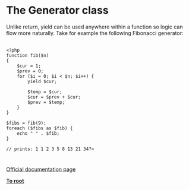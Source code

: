 # The Generator class



Unlike return, yield can be used anywhere within a function so logic can flow more naturally. Take for example the following Fibonacci generator:<br><br>

```
<?php
function fib($n)
{
    $cur = 1;
    $prev = 0;
    for ($i = 0; $i < $n; $i++) {
        yield $cur;

        $temp = $cur;
        $cur = $prev + $cur;
        $prev = $temp;
    }
}

$fibs = fib(9);
foreach ($fibs as $fib) {
    echo " " . $fib;
}

// prints: 1 1 2 3 5 8 13 21 34?>
```
  

#

[Official documentation page](https://www.php.net/manual/en/class.generator.php)

**[To root](/README.md)**
